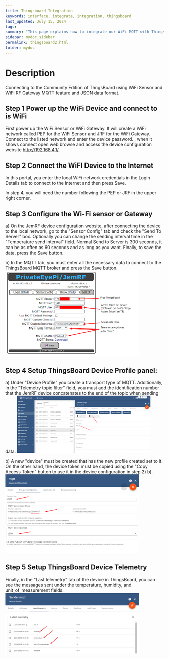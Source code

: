 ```yaml
---
title: Thingsboard Integration
keywords: interface, integrate, integration, thingsboard
last_updated: July 15, 2024
tags:
summary: "This page explains how to integrate our WiFi MQTT with Thingsboard."
sidebar: mydoc_sidebar
permalink: thingsboard2.html
folder: mydoc
---
```

# Description
Connecting to the Community Edition of ThngsBoard using WiFi Sensor and WiFi RF Gateway MQTT feature and JSON data format.

## Step 1 Power up the WiFi Device and connect to is WiFi
First power up the WiFi Sensor or WiFi Gateway. It will create a WiFi network called PEP<number> for the WiFi Sensor and JRF<number> for the WiFi Gateway. Connect to the listed network and enter the device password. , when it shows connect open web browse and access the device configuration website http://192.168.4.1/.

## Step 2 Connect the WiFI Device to the Internet
In this portal, you enter the local WiFi network credentials in the Login Details tab to connect to the Internet and then press Save.


In step 4, you will need the number following the PEP or JRF in the upper right corner.

## Step 3 Configure the Wi-Fi sensor or Gateway
 a) On the JemRF device configuration website, after connecting the device to the local network, go to the "Sensor Config" tab and check the "Send To Server" box. Optionally you can change the sending interval time in the "Temperature send interval" field. Normal Send to Server is 300 seconds, it can be as often as 60 seconds and as long as you want.  Finally, to save the data, press the Save button.


b) In the MQTT tab, you must enter all the necessary data to connect to the ThingsBoard MQTT broker and press the Save button.
<img src="images/jemrf_tb_3.png" width="425"/>

 ## Step 4 Setup ThingsBoard Device Profile panel:
a) Under "Device Profile" you create a transport type of MQTT. Additionally, in the "Telemetry topic filter" field, you must add the identification number that the JemRF device concatenates to the end of the topic when sending data.  <img src="images/jemrf_tb_2.png" width="425"/>

b) A new "device" must be created that has the new profile created set to it. On the other hand, the device token must be copied using the "Copy Access Token" button to use it in the device configuration in step 2) b).
<img src="images/jemrf_tb_1.png" width="425"/>

## Step 5 Setup ThingsBoard Device Telemetry
 Finally, in the "Last telemetry" tab of the device in ThingsBoard, you can see the messages sent under the temperature, humidity, and unit_of_measurement fields.
<img src="images/jemrf_tb_4.png" width="425"/>
